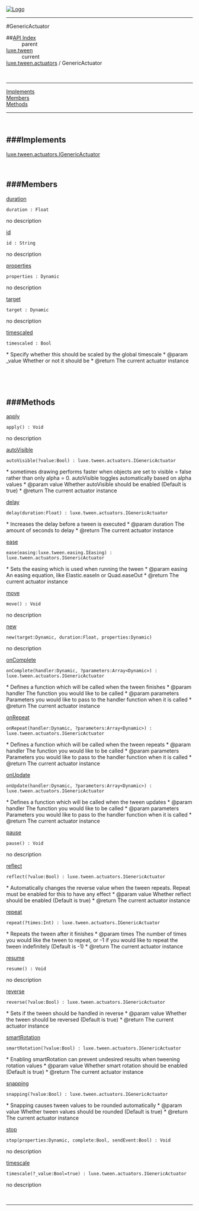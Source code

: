 
[![Logo](../../../../images/logo.png)](../../../../index.html)

---

#GenericActuator


##[API Index](../../../../api/index.html#luxe.tween)   
&emsp;&emsp;&emsp;parent    
[luxe.tween](../)     
&emsp;&emsp;&emsp;current    
[luxe.tween.actuators](./) / GenericActuator

<br/>

---


[Implements](#Implements)   
[Members](#Members)   
[Methods](#Methods)   


---

&nbsp;   

<a class="lift" name="Implements" ></a>
###Implements   
---
<a class="lift" name="luxe.tween.actuators.IGenericActuator" href="{{{rel_path}}}api/luxe/tween/actuators/IGenericActuator.html">luxe.tween.actuators.IGenericActuator</a>

&nbsp;   

<a class="lift" name="Members" ></a>
###Members   
---
<a class="lift" name="duration" href="#duration">duration</a>



`duration : Float`

<span class="small_desc_flat"> no description </span>   

<a class="lift" name="id" href="#id">id</a>



`id : String`

<span class="small_desc_flat"> no description </span>   

<a class="lift" name="properties" href="#properties">properties</a>



`properties : Dynamic`

<span class="small_desc_flat"> no description </span>   

<a class="lift" name="target" href="#target">target</a>



`target : Dynamic`

<span class="small_desc_flat"> no description </span>   

<a class="lift" name="timescaled" href="#timescaled">timescaled</a>



`timescaled : Bool`

<span class="small_desc_flat"> * Specify whether this should be scaled by the global timescale
     * @param   _value      Whether or not it should be
     * @return      The current actuator instance </span>   

&nbsp;   

&nbsp;   

<a class="lift" name="Methods" ></a>
###Methods   
---
<a class="lift" name="apply" href="#apply">apply</a>



`apply() : Void`

<span class="small_desc_flat"> no description </span>   

<a class="lift" name="autoVisible" href="#autoVisible">autoVisible</a>



`autoVisible(?value:Bool) : luxe.tween.actuators.IGenericActuator`

<span class="small_desc_flat"> * sometimes drawing performs faster when objects are set to visible = false rather than only alpha = 0. autoVisible toggles automatically based on alpha values
     * @param   value       Whether autoVisible should be enabled (Default is true)
     * @return      The current actuator instance </span>   

<a class="lift" name="delay" href="#delay">delay</a>



`delay(duration:Float) : luxe.tween.actuators.IGenericActuator`

<span class="small_desc_flat"> * Increases the delay before a tween is executed
     * @param   duration        The amount of seconds to delay
     * @return      The current actuator instance </span>   

<a class="lift" name="ease" href="#ease">ease</a>



`ease(easing:luxe.tween.easing.IEasing) : luxe.tween.actuators.IGenericActuator`

<span class="small_desc_flat"> * Sets the easing which is used when running the tween
     * @param   easing      An easing equation, like Elastic.easeIn or Quad.easeOut
     * @return      The current actuator instance </span>   

<a class="lift" name="move" href="#move">move</a>



`move() : Void`

<span class="small_desc_flat"> no description </span>   

<a class="lift" name="new" href="#new">new</a>



`new(target:Dynamic, duration:Float, properties:Dynamic) `

<span class="small_desc_flat"> no description </span>   

<a class="lift" name="onComplete" href="#onComplete">onComplete</a>



`onComplete(handler:Dynamic, ?parameters:Array<Dynamic>) : luxe.tween.actuators.IGenericActuator`

<span class="small_desc_flat"> * Defines a function which will be called when the tween finishes
     * @param   handler     The function you would like to be called
     * @param   parameters      Parameters you would like to pass to the handler function when it is called
     * @return      The current actuator instance </span>   

<a class="lift" name="onRepeat" href="#onRepeat">onRepeat</a>



`onRepeat(handler:Dynamic, ?parameters:Array<Dynamic>) : luxe.tween.actuators.IGenericActuator`

<span class="small_desc_flat"> * Defines a function which will be called when the tween repeats
     * @param   handler     The function you would like to be called
     * @param   parameters      Parameters you would like to pass to the handler function when it is called
     * @return      The current actuator instance </span>   

<a class="lift" name="onUpdate" href="#onUpdate">onUpdate</a>



`onUpdate(handler:Dynamic, ?parameters:Array<Dynamic>) : luxe.tween.actuators.IGenericActuator`

<span class="small_desc_flat"> * Defines a function which will be called when the tween updates
     * @param   handler     The function you would like to be called
     * @param   parameters      Parameters you would like to pass to the handler function when it is called
     * @return      The current actuator instance </span>   

<a class="lift" name="pause" href="#pause">pause</a>



`pause() : Void`

<span class="small_desc_flat"> no description </span>   

<a class="lift" name="reflect" href="#reflect">reflect</a>



`reflect(?value:Bool) : luxe.tween.actuators.IGenericActuator`

<span class="small_desc_flat"> * Automatically changes the reverse value when the tween repeats. Repeat must be enabled for this to have any effect
     * @param   value       Whether reflect should be enabled (Default is true)
     * @return      The current actuator instance </span>   

<a class="lift" name="repeat" href="#repeat">repeat</a>



`repeat(?times:Int) : luxe.tween.actuators.IGenericActuator`

<span class="small_desc_flat"> * Repeats the tween after it finishes
     * @param   times       The number of times you would like the tween to repeat, or -1 if you would like to repeat the tween indefinitely (Default is -1)
     * @return      The current actuator instance </span>   

<a class="lift" name="resume" href="#resume">resume</a>



`resume() : Void`

<span class="small_desc_flat"> no description </span>   

<a class="lift" name="reverse" href="#reverse">reverse</a>



`reverse(?value:Bool) : luxe.tween.actuators.IGenericActuator`

<span class="small_desc_flat"> * Sets if the tween should be handled in reverse
     * @param   value       Whether the tween should be reversed (Default is true)
     * @return      The current actuator instance </span>   

<a class="lift" name="smartRotation" href="#smartRotation">smartRotation</a>



`smartRotation(?value:Bool) : luxe.tween.actuators.IGenericActuator`

<span class="small_desc_flat"> * Enabling smartRotation can prevent undesired results when tweening rotation values
     * @param   value       Whether smart rotation should be enabled (Default is true)
     * @return      The current actuator instance </span>   

<a class="lift" name="snapping" href="#snapping">snapping</a>



`snapping(?value:Bool) : luxe.tween.actuators.IGenericActuator`

<span class="small_desc_flat"> * Snapping causes tween values to be rounded automatically
     * @param   value       Whether tween values should be rounded (Default is true)
     * @return      The current actuator instance </span>   

<a class="lift" name="stop" href="#stop">stop</a>



`stop(properties:Dynamic, complete:Bool, sendEvent:Bool) : Void`

<span class="small_desc_flat"> no description </span>   

<a class="lift" name="timescale" href="#timescale">timescale</a>



`timescale(?_value:Bool=true) : luxe.tween.actuators.IGenericActuator`

<span class="small_desc_flat"> no description </span>   



&nbsp;
&nbsp;
&nbsp;

---  


&nbsp;   
&nbsp;   